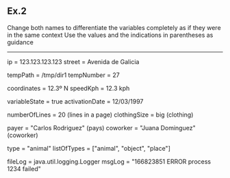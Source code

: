 ## Ex.2

Change both names to differentiate the variables completely as if they were in the same context
Use the values and the indications in parentheses as guidance

----
 
ip = 123.123.123.123
street = Avenida de Galicia

tempPath = /tmp/dir1
tempNumber = 27

coordinates = 12.3º N
speedKph = 12.3 kph

variableState = true
activationDate = 12/03/1997

numberOfLines = 20 (lines in a page)
clothingSize = big (clothing)

payer = "Carlos Rodriguez" (pays)
coworker = "Juana Dominguez" (coworker)

type = "animal"
listOfTypes = ["animal", "object", "place"]

fileLog = java.util.logging.Logger
msgLog = "166823851 ERROR process 1234 failed"